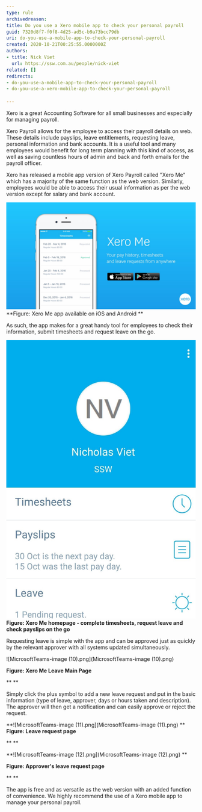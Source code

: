 ```yaml
---
type: rule
archivedreason: 
title: Do you use a Xero mobile app to check your personal payroll
guid: 7320d8f7-f0f8-4d25-ad5c-b9a73bcc79db
uri: do-you-use-a-mobile-app-to-check-your-personal-payroll
created: 2020-10-21T00:25:55.0000000Z
authors:
- title: Nick Viet
  url: https://ssw.com.au/people/nick-viet
related: []
redirects:
- do-you-use-a-mobile-app-to-check-your-personal-payroll
- do-you-use-a-xero-mobile-app-to-check-your-personal-payroll

---
```


Xero is a great Accounting Software for all small businesses and especially for managing payroll. 




Xero Payroll allows for the employee to access their payroll details on web. These details include payslips, leave entitlements, requesting leave, personal information and bank accounts. It is a useful tool and many employees would benefit for long term planning with this kind of access, as well as saving countless hours of admin and back and forth emails for the payroll officer.




Xero has released a mobile app version of Xero Payroll called "Xero Me" which has a majority of the same function as the web version. Similarly, employees would be able to access their usual information as per the web version except for salary and bank account. 



![](578347254_1280x720.jpg)
 **Figure: Xero Me app available on iOS and Android
** 


As such, the app makes for a great handy tool for employees to check their information, submit timesheets and request leave on the go. 


![](abc.png)
 **Figure: Xero Me homepage - complete timesheets, request leave and check payslips on the go** 



Requesting leave is simple with the app and can be approved just as quickly by the relevant approver with all systems updated simultaneously. 





![MicrosoftTeams-image (10).png](MicrosoftTeams-image (10).png)


 **Figure: Xero Me Leave Main Page** 

 **
** 

Simply click the plus symbol to add a new leave request and put in the basic information (type of leave, approver, days or hours taken and description). The approver will then get a notification and can easily approve or reject the request.


  **![MicrosoftTeams-image (11).png](MicrosoftTeams-image (11).png)
** **Figure: Leave request page** 


 **
** 

 **![MicrosoftTeams-image (12).png](MicrosoftTeams-image (12).png)
** 

 **Figure: Approver's leave request page** 

 **
** 

The app is free and as versatile as the web version with an added function of convenience. We highly recommend the use of a Xero mobile app to manage your personal payroll. 
















<!--endintro-->
